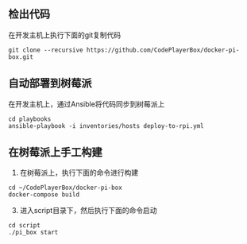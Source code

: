 ## 检出代码
在开发主机上执行下面的git复制代码
```
git clone --recursive https://github.com/CodePlayerBox/docker-pi-box.git
```

## 自动部署到树莓派

在开发主机上，通过Ansible将代码同步到树莓派上
```
cd playbooks
ansible-playbook -i inventories/hosts deploy-to-rpi.yml
```

## 在树莓派上手工构建

1. 在树莓派上，执行下面的命令进行构建
```
cd ~/CodePlayerBox/docker-pi-box
docker-compose build
```

3. 进入script目录下，然后执行下面的命令启动
```
cd script
./pi_box start
